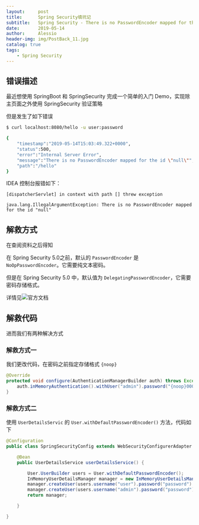 ```yaml
---
layout:     post
title:      Spring Security填坑记
subtitle:   Spring Security - There is no PasswordEncoder mapped for the id “null”
date:       2019-05-14
author:     Alessio
header-img: img/PostBack_11.jpg
catalog: true
tags:
    - Spring Security
---
```


## 错误描述

最近想使用 SpringBoot 和 SpringSecurity 完成一个简单的入门 Demo，实现除主页面之外使用 SpringSecurity 验证策略

但是发生了如下错误
```bash
$ curl localhost:8080/hello -u user:password

{
	"timestamp":"2019-05-14T15:03:49.322+0000",
	"status":500,
	"error":"Internal Server Error",
	"message":"There is no PasswordEncoder mapped for the id \"null\"",
	"path":"/hello"
}
```
IDEA 控制台报错如下：
```
[dispatcherServlet] in context with path [] threw exception

java.lang.IllegalArgumentException: There is no PasswordEncoder mapped for the id "null"
```

## 解救方式

在查阅资料之后得知

在 Spring Security 5.0之前，默认的 `PasswordEncoder` 是 `NoOpPasswordEncoder`。它需要纯文本密码。

但是在 Spring Security 5.0 中，默认值为 `DelegatingPasswordEncoder`，它需要密码存储格式。

详情见![官方文档](https://docs.spring.io/spring-security/site/docs/current/reference/htmlsingle/#pe-dpe)

## 解救代码

进而我们有两种解决方式

### 解救方式一
我们更改代码，在密码之前指定存储格式  `{noop}`
```java
@Override
protected void configure(AuthenticationManagerBuilder auth) throws Exception {
    auth.inMemoryAuthentication().withUser("admin").password("{noop}000000").roles("ADMIN");
}
```

### 解救方式二

使用 `UserDetailsServic` 的 `User.withDefaultPasswordEncoder()` 方法，代码如下

```java
@Configuration
public class SpringSecurityConfig extends WebSecurityConfigurerAdapter {

    @Bean
    public UserDetailsService userDetailsService() {

        User.UserBuilder users = User.withDefaultPasswordEncoder();
        InMemoryUserDetailsManager manager = new InMemoryUserDetailsManager();
        manager.createUser(users.username("user").password("password").roles("USER").build());
        manager.createUser(users.username("admin").password("password").roles("USER", "ADMIN").build());
        return manager;

    }

}
```